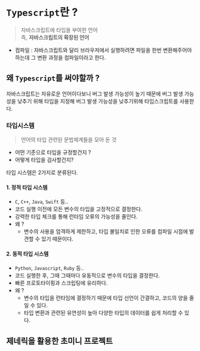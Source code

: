 # `Typescript`란 ?

> 자바스크립트에 타입을 부여한 언어<br/>
> 즉, **자바스크립트의 확장된 언어**

- 컴파일 : 자바스크립트와 달리 브라우저에서 실행하려면 파일을 한번 변환해주어야하는데 그 변환 과정을 컴파일이라고 한다.

## 왜 `Typescript`를 써야할까 ?

자바스크립트는 자유로운 언어이다보니 버그 발생 가능성이 높기 때문에 버그 발생 가능성을 낮추기 위해 타입을 지정해 버그 발생 가능성을 낮추기위해 타입스크립트를 사용한다.

### 타입시스템

> 언어의 타입 관련된 문법체계들을 모아 둔 것

- 어떤 기준으로 타입을 규정할건지 ?
- 어떻게 타입을 검사할건지?

타입 시스템은 2가지로 분류된다.

#### 1. 정적 타입 시스템

- `C`, `C++`, `Java`, `Swift` 등..
- 코드 실행 이전에 모든 변수의 타입을 고정적으로 결정한다.
- 강력한 타입 체크를 통해 런타임 오류의 가능성을 줄인다.
- 왜 ?
  - 변수의 사용을 엄격하게 제한하고, 타입 불일치로 인한 오류를 컴파일 시점에 발견할 수 있기 때문이다.

#### 2. 동적 타입 시스템

- `Python`, `Javascript`, `Ruby` 등..
- 코드 실행한 후, 그때 그때마다 유동적으로 변수의 타입을 결정한다.
- 빠른 프로토타이핑과 스크립팅에 유리하다.
- 왜 ?
  - 변수의 타입을 런타임에 결정하기 때문에 타입 선언이 간결하고, 코드의 양을 줄일 수 있다.
  - 타입 변환과 관련된 유연성이 높아 다양한 타입의 데이터를 쉽게 처리할 수 있다.

## 제네릭을 활용한 초미니 프로젝트
